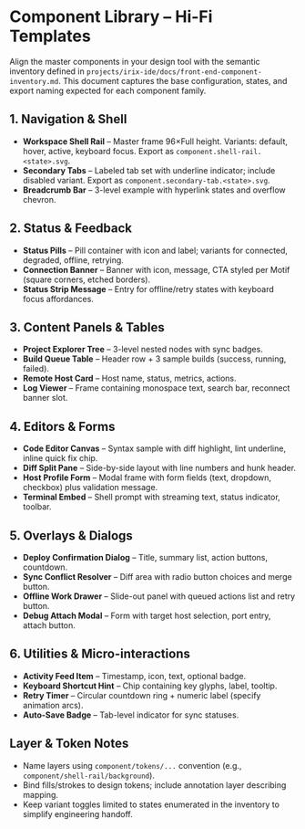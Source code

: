 # Component Library – Hi-Fi Templates

Align the master components in your design tool with the semantic inventory defined in `projects/irix-ide/docs/front-end-component-inventory.md`. This document captures the base configuration, states, and export naming expected for each component family.

## 1. Navigation & Shell
- **Workspace Shell Rail** – Master frame 96×Full height. Variants: default, hover, active, keyboard focus. Export as `component.shell-rail.<state>.svg`.
- **Secondary Tabs** – Labeled tab set with underline indicator; include disabled variant. Export as `component.secondary-tab.<state>.svg`.
- **Breadcrumb Bar** – 3-level example with hyperlink states and overflow chevron.

## 2. Status & Feedback
- **Status Pills** – Pill container with icon and label; variants for connected, degraded, offline, retrying.
- **Connection Banner** – Banner with icon, message, CTA styled per Motif (square corners, etched borders).
- **Status Strip Message** – Entry for offline/retry states with keyboard focus affordances.

## 3. Content Panels & Tables
- **Project Explorer Tree** – 3-level nested nodes with sync badges.
- **Build Queue Table** – Header row + 3 sample builds (success, running, failed).
- **Remote Host Card** – Host name, status, metrics, actions.
- **Log Viewer** – Frame containing monospace text, search bar, reconnect banner slot.

## 4. Editors & Forms
- **Code Editor Canvas** – Syntax sample with diff highlight, lint underline, inline quick fix chip.
- **Diff Split Pane** – Side-by-side layout with line numbers and hunk header.
- **Host Profile Form** – Modal frame with form fields (text, dropdown, checkbox) plus validation message.
- **Terminal Embed** – Shell prompt with streaming text, status indicator, toolbar.

## 5. Overlays & Dialogs
- **Deploy Confirmation Dialog** – Title, summary list, action buttons, countdown.
- **Sync Conflict Resolver** – Diff area with radio button choices and merge button.
- **Offline Work Drawer** – Slide-out panel with queued actions list and retry button.
- **Debug Attach Modal** – Form with target host selection, port entry, attach button.

## 6. Utilities & Micro-interactions
- **Activity Feed Item** – Timestamp, icon, text, optional badge.
- **Keyboard Shortcut Hint** – Chip containing key glyphs, label, tooltip.
- **Retry Timer** – Circular countdown ring + numeric label (specify animation arcs).
- **Auto-Save Badge** – Tab-level indicator for sync statuses.

## Layer & Token Notes
- Name layers using `component/tokens/...` convention (e.g., `component/shell-rail/background`).
- Bind fills/strokes to design tokens; include annotation layer describing mapping.
- Keep variant toggles limited to states enumerated in the inventory to simplify engineering handoff.
